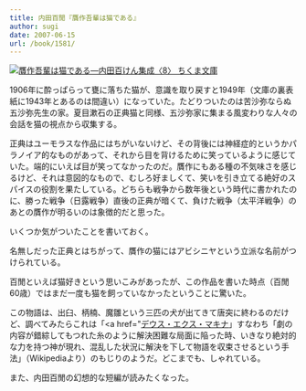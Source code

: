 ```yaml
---
title: 内田百閒『贋作吾輩は猫である』
author: sugi
date: 2007-06-15
url: /book/1581/
---
```

<a href="http://www.amazon.co.jp/exec/obidos/ASIN/4480037683/chezsugi-22/ref=nosim/" name="amazletlink" target="_blank"><img src="http://i0.wp.com/ec2.images-amazon.com/images/I/51E54MQV0SL.SL160.jpg?w=660" alt="贋作吾輩は猫である―内田百けん集成〈8〉   ちくま文庫" class="alignleft" data-recalc-dims="1" /></a>

1906年に酔っぱらって甕に落ちた猫が、意識を取り戻すと1949年（文庫の裏表紙に1943年とあるのは間違い）になっていた。たどりついたのは苦沙弥ならぬ五沙弥先生の家。夏目漱石の正典猫と同様、五沙弥家に集まる風変わりな人々の会話を猫の視点から収集する。

正典はユーモラスな作品にはちがいないけど、その背後には神経症的というかパラノイア的なものがあって、それから目を背けるために笑っているように感じていた。端的にいえば目が笑ってなかったのだ。贋作にもある種の不気味さを感じるけど、それは意図的なもので、むしろ好ましくて、笑いを引き立てる絶好のスパイスの役割を果たしている。どちらも戦争から数年後という時代に書かれたのに、勝った戦争（日露戦争）直後の正典が暗くて、負けた戦争（太平洋戦争）のあとの贋作が明るいのは象徴的だと思った。

いくつか気がついたことを書いておく。

名無しだった正典とはちがって、贋作の猫にはアビシニヤという立派な名前がつけられている。

百閒といえば猫好きという思いこみがあったが、この作品を書いた時点（百閒60歳）ではまだ一度も猫を飼っていなかったということに驚いた。

この物語は、出臼、柄楠、魔雛という三匹の犬が出てきて唐突に終わるのだけど、調べてみたらこれは「<a href="[デウス・エクス・マキナ][1]」すなわち「劇の内容が錯綜してもつれた糸のように解決困難な局面に陥った時、いきなり絶対的な力を持つ神が現れ、混乱した状況に解決を下して物語を収束させるという手法」（Wikipediaより）のもじりのようだ。どこまでも、しゃれている。

また、内田百閒の幻想的な短編が読みたくなった。


 [1]: http://ja.wikipedia.org/wiki/%E3%83%87%E3%82%A6%E3%82%B9%E3%83%BB%E3%82%A8%E3%82%AF%E3%82%B9%E3%83%BB%E3%83%9E%E3%82%AD%E3%83%8A
